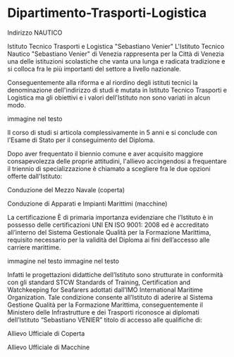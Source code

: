 # Dipartimento-Trasporti-Logistica
Indirizzo NAUTICO

Istituto Tecnico Trasporti e Logistica "Sebastiano Venier"
L'Istituto Tecnico Nautico "Sebastiano Venier" di Venezia rappresenta per la Città di Venezia una delle istituzioni scolastiche che vanta una lunga e radicata tradizione e si colloca fra le più importanti del settore a livello nazionale.

Conseguentemente alla riforma e al riordino degli istituti tecnici la denominazione dell'indirizzo di studi è mutata in Istituto Tecnico Trasporti e Logistica ma gli obiettivi e i valori dell'Istituto non sono variati in alcun modo.

immagine nel testo

Il corso di studi si articola complessivamente in 5 anni e si conclude con l'Esame di Stato per il conseguimento del Diploma.

Dopo aver frequentato il biennio comune e aver acquisito maggiore consapevolezza delle proprie attitudini, l'allievo accingendosi a frequentare il triennio di specializzazione è chiamato a scegliere fra le due opzioni offerte dall'Istituto:

Conduzione del Mezzo Navale (coperta)

Conduzione di Apparati e Impianti Marittimi (macchine)

  
La certificazione
È di primaria importanza evidenziare che l’Istituto è in possesso delle certificazioni UNI EN ISO 9001: 2008 ed è accreditato all’interno del Sistema Gestionale Qualità per la Formazione Marittima, requisito necessario per la validità del Diploma ai fini dell’accesso alle carriere marittime.

immagine nel testo     immagine nel testo

Infatti le progettazioni didattiche dell’Istituto sono strutturate in conformità con gli standard STCW Standards of Training, Certification and Watchkeeping for Seafarers adottati dall’IMO International Maritime Organization. Tale condizione consente all’Istituto di aderire al Sistema Gestione Qualità per la Formazione Marittima, conseguentemente il Ministero delle Infrastrutture e dei Trasporti riconosce ai diplomati dell’Istituto “Sebastiano VENIER” titolo di accesso alle qualifiche di:

Allievo Ufficiale di Coperta

Allievo Ufficiale di Macchine
